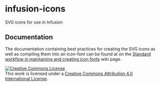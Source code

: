 # infusion-icons #
SVG icons for use in Infusion

## Documentation ##

The documentation containing best practices for creating the SVG icons as well as compiling them into an icon-font can be found at on the [Standard workflow in maintaining and creating icon fonts](https://wiki.fluidproject.org/display/fluid/Standard+workflow+in+maintaining+and+creating+icon+fonts) wiki page.

<a rel="license" href="http://creativecommons.org/licenses/by/4.0/"><img alt="Creative Commons License" style="border-width:0" src="https://i.creativecommons.org/l/by/4.0/88x31.png" /></a><br />This work is licensed under a <a rel="license" href="http://creativecommons.org/licenses/by/4.0/">Creative Commons Attribution 4.0 International License</a>.
